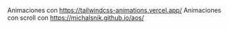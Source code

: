 Animaciones con https://tailwindcss-animations.vercel.app/
Animaciones con scroll con https://michalsnik.github.io/aos/
